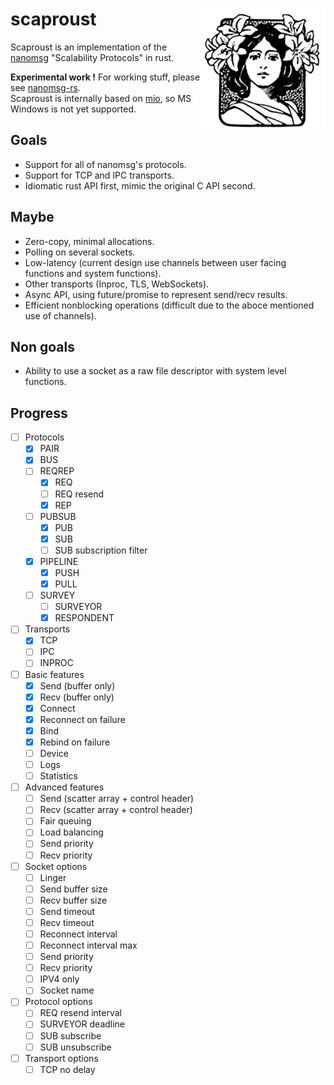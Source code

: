 # scaproust <img src=albertine-like.jpg align=right width=200 height=200>

Scaproust is an implementation of the [nanomsg](http://nanomsg.org/index.html) "Scalability Protocols" in rust.

**Experimental work !** For working stuff, please see [nanomsg-rs](https://github.com/blabaere/nanomsg.rs).  
Scaproust is internally based on [mio](https://github.com/carllerche/mio), so MS Windows is not yet supported.

## Goals
* Support for all of nanomsg's protocols.
* Support for TCP and IPC transports.
* Idiomatic rust API first, mimic the original C API second.

## Maybe
* Zero-copy, minimal allocations.
* Polling on several sockets.
* Low-latency (current design use channels between user facing functions and system functions).
* Other transports (Inproc, TLS, WebSockets).
* Async API, using future/promise to represent send/recv results.
* Efficient nonblocking operations (difficult due to the aboce mentioned use of channels).

## Non goals
* Ability to use a socket as a raw file descriptor with system level functions.

## Progress
- [ ] Protocols
  - [x] PAIR
  - [x] BUS
  - [ ] REQREP
    - [x] REQ
    - [ ] REQ resend
    - [x] REP
  - [ ] PUBSUB
    - [x] PUB
    - [x] SUB
    - [ ] SUB subscription filter
  - [x] PIPELINE
    - [x] PUSH
    - [x] PULL
  - [ ] SURVEY
    - [ ] SURVEYOR
    - [x] RESPONDENT  

- [ ] Transports
  - [x] TCP
  - [ ] IPC
  - [ ] INPROC  

- [ ] Basic features
  - [x] Send (buffer only)
  - [x] Recv (buffer only)
  - [x] Connect 
  - [x] Reconnect on failure
  - [x] Bind
  - [x] Rebind on failure
  - [ ] Device
  - [ ] Logs
  - [ ] Statistics

- [ ] Advanced features
  - [ ] Send (scatter array + control header)
  - [ ] Recv (scatter array + control header)
  - [ ] Fair queuing
  - [ ] Load balancing
  - [ ] Send priority
  - [ ] Recv priority

- [ ] Socket options
  - [ ] Linger
  - [ ] Send buffer size
  - [ ] Recv buffer size
  - [ ] Send timeout
  - [ ] Recv timeout
  - [ ] Reconnect interval
  - [ ] Reconnect interval max
  - [ ] Send priority
  - [ ] Recv priority
  - [ ] IPV4 only
  - [ ] Socket name

- [ ] Protocol options
    - [ ] REQ resend interval
    - [ ] SURVEYOR deadline
    - [ ] SUB subscribe
    - [ ] SUB unsubscribe

- [ ] Transport options
    - [ ] TCP no delay
